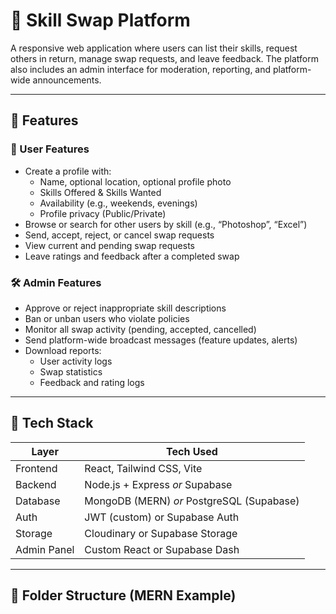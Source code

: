# 🔄 Skill Swap Platform

A responsive web application where users can list their skills, request others in return, manage swap requests, and leave feedback. The platform also includes an admin interface for moderation, reporting, and platform-wide announcements.

---

## 🚀 Features

### 👤 User Features
- Create a profile with:
  - Name, optional location, optional profile photo
  - Skills Offered & Skills Wanted
  - Availability (e.g., weekends, evenings)
  - Profile privacy (Public/Private)
- Browse or search for other users by skill (e.g., “Photoshop”, “Excel”)
- Send, accept, reject, or cancel swap requests
- View current and pending swap requests
- Leave ratings and feedback after a completed swap

### 🛠 Admin Features
- Approve or reject inappropriate skill descriptions
- Ban or unban users who violate policies
- Monitor all swap activity (pending, accepted, cancelled)
- Send platform-wide broadcast messages (feature updates, alerts)
- Download reports:
  - User activity logs
  - Swap statistics
  - Feedback and rating logs

---

## 🧱 Tech Stack

| Layer       | Tech Used                     |
|-------------|-------------------------------|
| Frontend    | React, Tailwind CSS, Vite     |
| Backend     | Node.js + Express *or* Supabase |
| Database    | MongoDB (MERN) *or* PostgreSQL (Supabase) |
| Auth        | JWT (custom) or Supabase Auth |
| Storage     | Cloudinary or Supabase Storage |
| Admin Panel | Custom React or Supabase Dash |

---

## 📁 Folder Structure (MERN Example)
